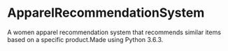 # ApparelRecommendationSystem
A women apparel recommendation system that recommends similar items based on a specific product.Made using Python 3.6.3.
